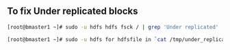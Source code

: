 ## To fix Under replicated blocks 

```sh
[root@bmaster1 ~]# sudo -u hdfs hdfs fsck / | grep 'Under replicated' | awk -F':' '{print $1}' >> /tmp/under_replicated_files
```

```sh
[root@bmaster1 ~]# sudo -u hdfs for hdfsfile in `cat /tmp/under_replicated_files`; do echo "Fixing $hdfsfile :" ;  hadoop fs -setrep 3 $hdfsfile; done
```